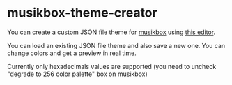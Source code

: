 # musikbox-theme-creator
You can create a custom JSON file theme for [musikbox](https://github.com/clangen/musikcube) using [this editor](https://antoineturmel.github.io/musikbox-theme-creator/).

You can load an existing JSON file theme and also save a new one.
You can change colors and get a preview in real time.

Currently only hexadecimals values are supported (you need to uncheck "degrade to 256 color palette" box on musikbox)
